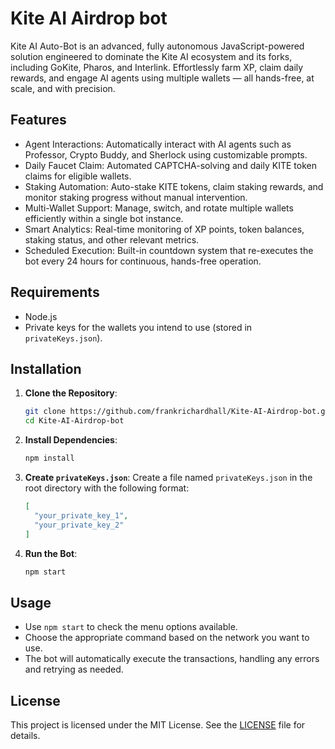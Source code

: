 # Kite AI Airdrop bot
Kite AI Auto-Bot is an advanced, fully autonomous JavaScript-powered solution engineered to dominate the Kite AI ecosystem and its forks, including GoKite, Pharos, and Interlink. Effortlessly farm XP, claim daily rewards, and engage AI agents using multiple wallets — all hands-free, at scale, and with precision.

## Features
- Agent Interactions: Automatically interact with AI agents such as Professor, Crypto Buddy, and Sherlock using customizable prompts.
- Daily Faucet Claim: Automated CAPTCHA-solving and daily KITE token claims for eligible wallets.
- Staking Automation: Auto-stake KITE tokens, claim staking rewards, and monitor staking progress without manual intervention.
- Multi-Wallet Support: Manage, switch, and rotate multiple wallets efficiently within a single bot instance.
- Smart Analytics: Real-time monitoring of XP points, token balances, staking status, and other relevant metrics.
- Scheduled Execution: Built-in countdown system that re-executes the bot every 24 hours for continuous, hands-free operation.

## Requirements

- Node.js
- Private keys for the wallets you intend to use (stored in `privateKeys.json`).

## Installation

1. **Clone the Repository**:

   ```bash
   git clone https://github.com/frankrichardhall/Kite-AI-Airdrop-bot.git
   cd Kite-AI-Airdrop-bot
   ```

2. **Install Dependencies**:

   ```bash
   npm install
   ```

3. **Create `privateKeys.json`**:
   Create a file named `privateKeys.json` in the root directory with the following format:

   ```json
   [
     "your_private_key_1",
     "your_private_key_2"
   ]
   ```

4. **Run the Bot**:

   ```bash
   npm start
   ```

## Usage

- Use `npm start` to check the menu options available.
- Choose the appropriate command based on the network you want to use.
- The bot will automatically execute the transactions, handling any errors and retrying as needed.

## License

This project is licensed under the MIT License. See the [LICENSE](LICENSE) file for details.
 
 
 
 
